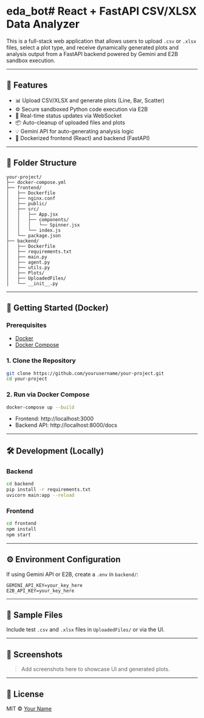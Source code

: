 # eda_bot# React + FastAPI CSV/XLSX Data Analyzer

This is a full-stack web application that allows users to upload `.csv` or `.xlsx` files, select a plot type, and receive dynamically generated plots and analysis output from a FastAPI backend powered by Gemini and E2B sandbox execution.

---

## 🔧 Features

- 📊 Upload CSV/XLSX and generate plots (Line, Bar, Scatter)
- ⚙️ Secure sandboxed Python code execution via E2B
- 🔁 Real-time status updates via WebSocket
- 📦 Auto-cleanup of uploaded files and plots
- 💡 Gemini API for auto-generating analysis logic
- 🐳 Dockerized frontend (React) and backend (FastAPI)

---

## 📁 Folder Structure

```
your-project/
├── docker-compose.yml
├── frontend/
│   ├── Dockerfile
│   ├── nginx.conf
│   ├── public/
│   ├── src/
│   │   ├── App.jsx
│   │   ├── components/
│   │   │   └── Spinner.jsx
│   │   └── index.js
│   └── package.json
├── backend/
│   ├── Dockerfile
│   ├── requirements.txt
│   ├── main.py
│   ├── agent.py
│   ├── utils.py
│   ├── Plots/
│   ├── UploadedFiles/
│   └── __init__.py
```

---

## 🚀 Getting Started (Docker)

### Prerequisites
- [Docker](https://www.docker.com/)
- [Docker Compose](https://docs.docker.com/compose/)

### 1. Clone the Repository
```bash
git clone https://github.com/yourusername/your-project.git
cd your-project
```

### 2. Run via Docker Compose
```bash
docker-compose up --build
```

- Frontend: http://localhost:3000
- Backend API: http://localhost:8000/docs

---

## 🛠 Development (Locally)

### Backend
```bash
cd backend
pip install -r requirements.txt
uvicorn main:app --reload
```

### Frontend
```bash
cd frontend
npm install
npm start
```

---

## ⚙️ Environment Configuration
If using Gemini API or E2B, create a `.env` in `backend/`:
```env
GEMINI_API_KEY=your_key_here
E2B_API_KEY=your_key_here
```

---

## 🧪 Sample Files
Include test `.csv` and `.xlsx` files in `UploadedFiles/` or via the UI.

---

## 📸 Screenshots
> Add screenshots here to showcase UI and generated plots.

---

## 📄 License
MIT © [Your Name](https://github.com/yourusername)

